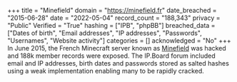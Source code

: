 +++
title = "Minefield"
domain = "https://minefield.fr"
date_breached = "2015-06-28"
date = "2022-05-04"
record_count = "188,343"
privacy = "Public"
Verified = "True"
hashing = ["IPB", "phpBB"]
breached_data = ["Dates of birth", "Email addresses", "IP addresses", "Passwords", "Usernames", "Website activity"]
categories = []
acknowledged = "No"
+++
In June 2015, the French Minecraft server known as <a href="https://www.minefield.fr" target="_blank" rel="noopener">Minefield</a> was hacked and 188k member records were exposed. The IP.Board forum included email and IP addresses, birth dates and passwords stored as salted hashes using a weak implementation enabling many to be rapidly cracked.
